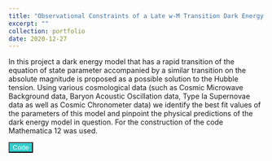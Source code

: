```yaml
---
title: "Observational Constraints of a Late w-M Transition Dark Energy Model"
excerpt: ""
collection: portfolio
date: 2020-12-27
---
```


In this project a dark energy model that has a rapid transition of the equation of state parameter accompanied by a similar transition on the absolute magnitude is
proposed as a possible solution to the Hubble tension. Using various cosmological data (such as Cosmic Microwave Background data, Baryon Acoustic Oscillation data, Type Ia Supernovae data as well as Cosmic Chronometer data) we identify the best fit values of the parameters of this model and pinpoint the physical predictions of the dark energy model in question. For the construction of the code Mathematica 12 was used.

<button style="background-color:#33CCCC; color:white" onclick="location.href='https://github.com/lkazantzi/LwMT-gh-pg-short-code'" type="button"> Code </button>
